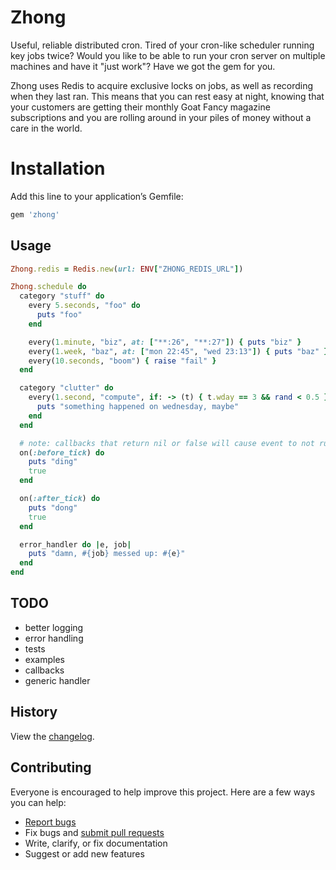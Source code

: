 # Zhong

Useful, reliable distributed cron. Tired of your cron-like scheduler running key jobs twice? Would you like to be able to run your cron server on multiple machines and have it "just work"? Have we got the gem for you.

Zhong uses Redis to acquire exclusive locks on jobs, as well as recording when they last ran. This means that you can rest easy at night, knowing that your customers are getting their monthly Goat Fancy magazine subscriptions and you are rolling around in your piles of money without a care in the world.

# Installation

Add this line to your application’s Gemfile:

```ruby
gem 'zhong'
```

## Usage

```ruby
Zhong.redis = Redis.new(url: ENV["ZHONG_REDIS_URL"])

Zhong.schedule do
  category "stuff" do
    every 5.seconds, "foo" do
      puts "foo"
    end

    every(1.minute, "biz", at: ["**:26", "**:27"]) { puts "biz" }
    every(1.week, "baz", at: ["mon 22:45", "wed 23:13"]) { puts "baz" }
    every(10.seconds, "boom") { raise "fail" }
  end

  category "clutter" do
    every(1.second, "compute", if: -> (t) { t.wday == 3 && rand < 0.5 }) do
      puts "something happened on wednesday, maybe"
    end
  end

  # note: callbacks that return nil or false will cause event to not run
  on(:before_tick) do
    puts "ding"
    true
  end

  on(:after_tick) do
    puts "dong"
    true
  end

  error_handler do |e, job|
    puts "damn, #{job} messed up: #{e}"
  end
end
```

## TODO
 - better logging
 - error handling
 - tests
 - examples
 - callbacks
 - generic handler

## History

View the [changelog](https://github.com/nickelser/zhong/blob/master/CHANGELOG.md).

## Contributing

Everyone is encouraged to help improve this project. Here are a few ways you can help:

- [Report bugs](https://github.com/nickelser/zhong/issues)
- Fix bugs and [submit pull requests](https://github.com/nickelser/zhong/pulls)
- Write, clarify, or fix documentation
- Suggest or add new features
